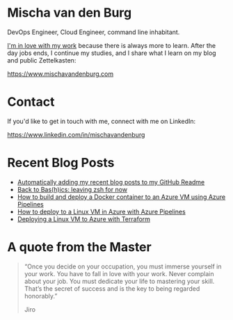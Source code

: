 # Mischa van den Burg

DevOps Engineer, Cloud Engineer, command line inhabitant.

[I'm in love with my work](https://mischavandenburg.com/zet/articles/jiro-sushi/) because there is always more to learn. After the day jobs ends, I continue my studies, and I share what I learn on my blog and public Zettelkasten:

https://www.mischavandenburg.com

# Contact

If you'd like to get in touch with me, connect with me on LinkedIn:

https://www.linkedin.com/in/mischavandenburg

# Recent Blog Posts
<!-- BLOG-POST-LIST:START -->
- [Automatically adding my recent blog posts to my GitHub Readme](https://mischavandenburg.com/zet/adding-posts-github-readme/)
- [Back to Bas&lpar;h&rpar;ics: leaving zsh for now](https://mischavandenburg.com/zet/back-to-bashics/)
- [How to build and deploy a Docker container to an Azure VM using Azure Pipelines](https://mischavandenburg.com/zet/docker-to-azure-vm/)
- [How to deploy to a Linux VM in Azure with Azure Pipelines](https://mischavandenburg.com/zet/azure-pipelines-deploy-vm/)
- [Deploying a Linux VM to Azure with Terraform](https://mischavandenburg.com/zet/terraform-linux-vm/)
<!-- BLOG-POST-LIST:END -->

# A quote from the Master

> “Once you decide on your occupation, you must immerse yourself in your work. You have to fall in love with your work. Never complain about your job. You must dedicate your life to mastering your skill. That’s the secret of success and is the key to being regarded honorably.”
>
> Jiro
